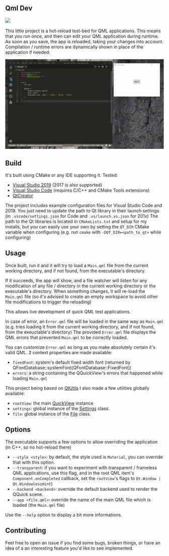 Qml Dev
-------

[![](https://github.com/dcourtois/QmlDev/workflows/Continuous%20Integration/badge.svg)](https://github.com/dcourtois/QmlDev/actions)

This little project is a hot-reload test-bed for QML applications. This means that you run once, and then can
edit your QML application during runtime. As soon as you save, the app is reloaded, taking your changes into
account. Compilation / runtime errors are dynamically shown in place of the application if needed:

![demo](https://github.com/dcourtois/Images/raw/master/QmlDev/qmldev.gif)

Build
-----

It's built using CMake or any IDE supporting it.
Tested:

- [Visual Studio 2019](https://visualstudio.microsoft.com/vs/community/) (2017 is also supported)
- [Visual Studio Code](https://code.visualstudio.com/download) (requires C/C++ and CMake Tools extensions)
- [QtCreator](https://www.qt.io/download)

The project includes example configuration files for Visual Studio Code and 2019. You just need to update the
path to Qt library in their launch settings (in `.vscode/settings.json` for Code and `.vs/launch.vs.json` for
201x)
The path to the Qt libraries is located in `CMakeLists.txt` and setup for my installs, but you can easily
use your own by setting the `QT_DIR` CMake variable when configuring (e.g. run `cmake` with `-DQT_DIR=<path_to_qt>`
while configuring)

Usage
-----

Once built, run it and it will try to load a `Main.qml` file from the current working directory, and if not
found, from the executable's directory.

If it succeeds, the app will show, and a file watcher will listen for any modification of any file / directory
in the current working directory or the executable's directory. When something changes, it will re-load the `Main.qml`
file (so it's advised to create an empty workspace to avoid other file modifications to trigger the reloading)

This allows live development of quick QML test applications.

In case of error, an `Error.qml` file will be loaded in the same way as `Main.qml` (e.g. tries loading it
from the current working directory, and if not found, from the exeuctable's directory)
The provided `Error.qml` file displays the QML errors that prevented `Main.qml` to be correctly loaded.

You can customize `Error.qml` as long as you make absolutely certain it's valid QML. 2 context properties
are made available:

- `fixedFont`: system's default fixed width font (returned by QFontDatabase::systemFont(QFontDatabase::FixedFont))
- `errors`: a string containing the QQuickView's errors that happened while loading `Main.qml`

This project being based on [QtUtils](https://github.com/dcourtois/QtUtils) I also made a few utilities
globally available:

- `rootView`: the main [QuickView](https://github.com/dcourtois/QtUtils/blob/master/API.md#class-quickview) instance
- `settings`: global instance of the [Settings](https://github.com/dcourtois/QtUtils/blob/master/API.md#class-settings) class.
- `file`: global instance of the [File](https://github.com/dcourtois/QtUtils/blob/master/API.md#class-file) class.

Options
-------

The executable supports a few options to allow overriding the application (in C++, so no hot-reload there)

- `--style <style>`: by default, the style used is `Material`, you can override that with this option.
- `--transparent`: if you want to experiment with transparent / frameless QML applications, use this flag,
and in the root QML item's `Component.onCompleted` callback, set the `rootView`'s flags to `Qt.Window | Qt.WindowlessHint`)
- `--backend <backend>`: override the default backend used to render the QQuick scene.
- `--app <file.qml>`: override the name of the main QML file which is loaded (the `Main.qml` file)

Use the `--help` option to display a bit more informations.

Contributing
------------

Feel free to open an issue if you find some bugs, broken things, or have an idea of a an interesting feature
you'd like to see implemented.
